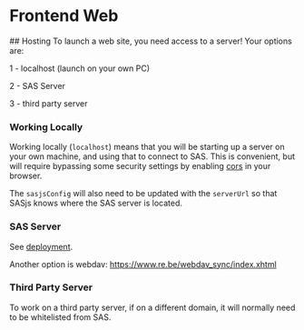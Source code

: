 Frontend Web
====================

## Hosting
To launch a web site, you need access to a server!  Your options are:

1 - localhost (launch on your own PC)

2 - SAS Server

3 - third party server

### Working Locally

Working locally (`localhost`) means that you will be starting up a server on your own machine, and using that to connect to SAS.  This is convenient, but will require bypassing some security settings by enabling [cors](/cors/) in your browser.

The `sasjsConfig` will also need to be updated with the `serverUrl` so that SASjs knows where the SAS server is located.

### SAS Server

See [deployment](/frontend/deployment).

Another option is webdav: https://www.re.be/webdav_sync/index.xhtml


### Third Party Server

To work on a third party server, if on a different domain, it will normally need to be whitelisted from SAS.

<meta name="description" content="To launch a web site, you need access to a server! With SAS there are a number of approaches you can take.">